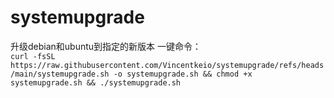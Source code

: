 # systemupgrade
升级debian和ubuntu到指定的新版本
一键命令：  
`curl -fsSL https://raw.githubusercontent.com/Vincentkeio/systemupgrade/refs/heads/main/systemupgrade.sh -o systemupgrade.sh && chmod +x systemupgrade.sh && ./systemupgrade.sh`
